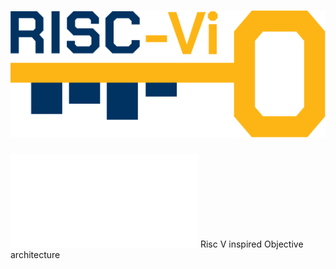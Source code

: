 # <div align="center"> ![logo1](img/RiscViO_logoV0.svg)</div>
![grafik](img/heap.pdf)
Risc V inspired Objective architecture

